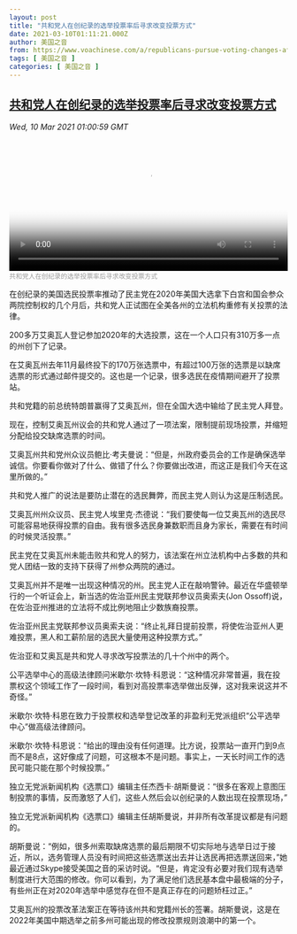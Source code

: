 ```yaml
---
layout: post
title: "共和党人在创纪录的选举投票率后寻求改变投票方式"
date: 2021-03-10T01:11:21.000Z
author: 美国之音
from: https://www.voachinese.com/a/republicans-pursue-voting-changes-after-record-us-election-turnout-20210309/5808149.html
tags: [ 美国之音 ]
categories: [ 美国之音 ]
---
```

<!--1615338681000-->
[共和党人在创纪录的选举投票率后寻求改变投票方式](https://www.voachinese.com/a/republicans-pursue-voting-changes-after-record-us-election-turnout-20210309/5808149.html)
------

<div>
<div><i>Wed, 10 Mar 2021 01:00:59 GMT</i></div><video poster="https://images.weserv.nl?url=gdb.voanews.com/e70e99a8-6c82-4536-8bf4-49abfc54777f_tv_r1_s_w900.jpg" src="https://av.voanews.com/Videoroot/Pangeavideo/2021/03/e/e7/e70e99a8-6c82-4536-8bf4-49abfc54777f_240p.mp4" style="width:100%" controls></video><div><small style="color: #999;">共和党人在创纪录的选举投票率后寻求改变投票方式</small></div><p>在创纪录的美国选民投票率推动了民主党在2020年美国大选拿下白宫和国会参众两院控制权的几个月后，共和党人正试图在全美各州的立法机构重修有关投票的法律。</p><p>200多万艾奥瓦人登记参加2020年的大选投票，这在一个人口只有310万多一点的州创下了记录。</p><p>在艾奥瓦州去年11月最终投下的170万张选票中，有超过100万张的选票是以缺席选票的形式通过邮件提交的。这也是一个记录，很多选民在疫情期间避开了投票站。</p><p>共和党籍的前总统特朗普赢得了艾奥瓦州，但在全国大选中输给了民主党人拜登。</p><p>现在，控制艾奥瓦州议会的共和党人通过了一项法案，限制提前现场投票，并缩短分配给投交缺席选票的时间。</p><p>艾奥瓦州共和党州众议员鲍比·考夫曼说：“但是，州政府委员会的工作是确保选举诚信。你要看你做对了什么、做错了什么？你要做出改进，而这正是我们今天在这里所做的。”</p><p>共和党人推广的说法是要防止潜在的选民舞弊，而民主党人则认为这是压制选民。</p><p>艾奥瓦州州众议员、民主党人埃里克·杰德说：“我们要使每一位艾奥瓦州的选民尽可能容易地获得投票的自由。我有很多选民身兼数职而且身为家长，需要在有时间的时候灵活投票。”</p><p>民主党在艾奥瓦州未能击败共和党人的努力，该法案在州立法机构中占多数的共和党人团结一致的支持下获得了州参众两院的通过。</p><p>艾奥瓦州并不是唯一出现这种情况的州。民主党人正在敲响警钟。最近在华盛顿举行的一个听证会上，新当选的佐治亚州民主党联邦参议员奥索夫(Jon Ossoff)说，在佐治亚州推进的立法将不成比例地阻止少数族裔投票。</p><p>佐治亚州民主党联邦参议员奥索夫说：“终止礼拜日提前投票，将使佐治亚州人更难投票，黑人和工薪阶层的选民大量使用这种投票方式。”</p><p>佐治亚和艾奥瓦是共和党人寻求改写投票法的几十个州中的两个。</p><p>公平选举中心的高级法律顾问米歇尔·坎特·科恩说：“这种情况非常普遍，我在投票权这个领域工作了一段时间，看到对高投票率选举做出反弹，这对我来说这并不奇怪。”</p><p>米歇尔·坎特·科恩在致力于投票权和选举登记改革的非盈利无党派组织“公平选举中心”做高级法律顾问。</p><p>米歇尔·坎特·科恩说：“给出的理由没有任何道理。比方说，投票站一直开门到9点而不是8点，这好像成了问题，可这根本不是问题。事实上，一天长时间工作的选民可能只能在那个时候投票。”</p><p>独立无党派新闻机构《选票口》编辑主任杰西卡·胡斯曼说：“很多在客观上意图压制投票的事情，反而激怒了人们，这些人然后会以创纪录的人数出现在投票现场，”</p><p>独立无党派新闻机构《选票口》编辑主任胡斯曼说，并非所有改革提议都是有问题的。</p><p>胡斯曼说：“例如，很多州索取缺席选票的最后期限不切实际地与选举日过于接近，所以，选务管理人员没有时间把这些选票送出去并让选民再把选票送回来，”她最近通过Skype接受美国之音的采访时说。“但是，肯定没有必要对我们现有选举制度进行大范围的修改。你可以看到，为了满足他们选民基本盘中最极端的分子，有些州正在对2020年选举中感觉存在但不是真正存在的问题矫枉过正。”</p><p>艾奥瓦州的投票改革法案正在等待该州共和党籍州长的签署。胡斯曼说，这是在2022年美国中期选举之前多州可能出现的修改投票规则浪潮中的第一个。</p>
</div>
